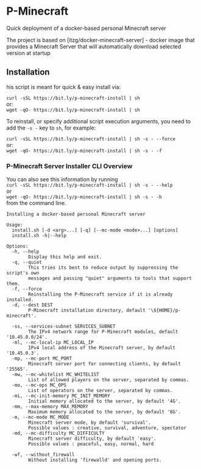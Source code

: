 # P-Minecraft

Quick deployment of a docker-based personal Minecraft server

The project is based on [itzg/docker-minecraft-server] - docker image that provides a Minecraft Server that will automatically download selected version at startup

## Installation

his script is meant for quick & easy install via:  

`curl -sSL https://bit.ly/p-minecraft-install | sh`  
or:  
`wget -qO- https://bit.ly/p-minecraft-install | sh`   


To reinstall, or specify additional script execution arguments, you need to add the `-s -` key to `sh`, for example:

`curl -sSL https://bit.ly/p-minecraft-install | sh -s - --force`  
or:  
`wget -qO- https://bit.ly/p-minecraft-install | sh -s - -f`  

### P-Minecraft Server Installer CLI Overview

You can also see this information by running  
`curl -sSL https://bit.ly/p-minecraft-install | sh -s - --help`  
or  
`wget -qO- https://bit.ly/p-minecraft-install | sh -s - -h`  
from the command line.

```text
Installing a docker-based personal Minecraft server

Usage:
  install.sh [-d <arg>...] [-q] [--mc-mode <mode>...] [options]
  install.sh -h|--help

Options:
  -h, --help
        Display this help and exit.
  -q, --quiet
        This tries its best to reduce output by suppressing the script's own
        messages and passing "quiet" arguments to tools that support them.
  -f, --force
        Reinstalling the P-Minecraft service if it is already installed.
  -d, --dest DEST
        P-Minecraft installation directory, default '\${HOME}/p-minecraft'.

  -ss, --services-subnet SERVICES_SUBNET
        The IPv4 network range for P-Minecraft modules, default '10.45.0.0/24'.
  -ml, --mc-local-ip MC_LOCAL_IP
        IPv4 local address of the Minecraft server, by default '10.45.0.3'.
  -mp, --mc-port MC_PORT
        Minecraft server port for connecting clients, by default '25565'.
  -mw, --mc-whitelist MC_WHITELIST
        List of allowed players on the server, separated by commas.
  -mo, --mc-ops MC_OPS
        List of operators on the server, separated by commas.
  -mi, --mc-init-memory MC_INIT_MEMORY
        Initial memory allocated to the server, by default '4G'.
  -mm, --max-memory MAX_MEMORY
        Maximum memory allocated to the server, by default '8G'.
  -m, --mc-mode MC_MODE
        Minecraft server mode, by default 'survival'.
        Possible values : creative, survival, adventure, spectator
  -md, --mc-difficulty MC_DIFFICULTY
        Minecraft server difficulty, by default 'easy'.
        Possible values : peaceful, easy, normal, hard

  -wf, --without_firewall
        Without installing 'firewalld' and opening ports.
       
```
